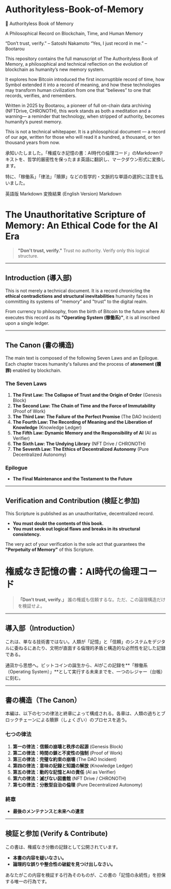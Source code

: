 # Authorityless-Book-of-Memory

📘 Authorityless Book of Memory

A Philosophical Record on Blockchain, Time, and Human Memory

“Don’t trust, verify.” – Satoshi Nakamoto
“Yes, I just record in me.” – Bootarou

This repository contains the full manuscript of The Authorityless Book of Memory,
a philosophical and technical reflection on the evolution of blockchain as humanity’s new memory system.

It explores how Bitcoin introduced the first incorruptible record of time,
how Symbol extended it into a record of meaning,
and how these technologies may transform human civilization from one that “believes”
to one that records, verifies, and remembers.

Written in 2025 by Bootarou, a pioneer of full on-chain data archiving (NFTDrive, CHRONOTH),
this work stands as both a meditation and a warning—
a reminder that technology, when stripped of authority, becomes humanity’s purest memory.

This is not a technical whitepaper.
It is a philosophical document — a record of our age,
written for those who will read it a hundred, a thousand, or ten thousand years from now.


承知いたしました。「権威なき記憶の書：AI時代の倫理コード」のMarkdownテキストを、哲学的厳密性を保ったまま英語に翻訳し、マークダウン形式に変換します。

特に、「稼働系」「律法」「贖罪」などの哲学的・文脈的な単語の選択に注意を払いました。

英語版 Markdown 変換結果 (English Version)
Markdown

# The Unauthoritative Scripture of Memory: An Ethical Code for the AI Era

> **"Don't trust, verify."**
> Trust no authority. Verify only this logical structure.

---

## Introduction (導入部)

This is not merely a technical document. It is a record chronicling the **ethical contradictions and structural inevitabilities** humanity faces in committing its systems of "memory" and "trust" to the digital realm.

From currency to philosophy, from the birth of Bitcoin to the future where AI executes this record as its **"Operating System (稼働系)"**, it is all inscribed upon a single ledger.

---

## The Canon (書の構造)

The main text is composed of the following Seven Laws and an Epilogue. Each chapter traces humanity's failures and the process of **atonement (贖罪)** enabled by blockchain.

### The Seven Laws

1.  **The First Law: The Collapse of Trust and the Origin of Order** (Genesis Block)
2.  **The Second Law: The Chain of Time and the Force of Immutability** (Proof of Work)
3.  **The Third Law: The Failure of the Perfect Promise** (The DAO Incident)
4.  **The Fourth Law: The Recording of Meaning and the Liberation of Knowledge** (Knowledge Ledger)
5.  **The Fifth Law: Dynamic Memory and the Responsibility of AI** (AI as Verifier)
6.  **The Sixth Law: The Undying Library** (NFT Drive / CHRONOTH)
7.  **The Seventh Law: The Ethics of Decentralized Autonomy** (Pure Decentralized Autonomy)

### Epilogue

* **The Final Maintenance and the Testament to the Future**

---

## Verification and Contribution (検証と参加)

This Scripture is published as an unauthoritative, decentralized record.

* **You must doubt the contents of this book.**
* **You must seek out logical flaws and breaks in its structural consistency.**

The very act of your verification is the sole act that guarantees the **"Perpetuity of Memory"** of this Scripture.



# 権威なき記憶の書：AI時代の倫理コード

> **「Don’t trust, verify.」**
> 誰の権威も信頼するな。ただ、この論理構造だけを検証せよ。

---

## 導入部（Introduction）

これは、単なる技術書ではない。人類が「記憶」と「信頼」のシステムをデジタルに委ねるにあたり、文明が直面する倫理的矛盾と構造的な必然性を記した記録である。

通貨から思想へ。ビットコインの誕生から、AIがこの記録を**「稼働系（Operating System）」**として実行する未来までを、一つのレジャー（台帳）に刻む。

---

## 書の構造（The Canon）

本編は、以下の七つの律法と終章によって構成される。各章は、人類の過ちとブロックチェーンによる贖罪（しょくざい）のプロセスを追う。

### 七つの律法

1.  **第一の律法：信頼の崩壊と秩序の起源** (Genesis Block)
2.  **第二の律法：時間の鎖と不変性の強制** (Proof of Work)
3.  **第三の律法：完璧な約束の崩壊** (The DAO Incident)
4.  **第四の律法：意味の記録と知識の解放** (Knowledge Ledger)
5.  **第五の律法：動的な記憶とAIの責任** (AI as Verifier)
6.  **第六の律法：滅びない図書館** (NFT Drive / CHRONOTH)
7.  **第七の律法：分散型自治の倫理** (Pure Decentralized Autonomy)

### 終章

* **最後のメンテナンスと未来への遺言**

---

## 検証と参加 (Verify & Contribute)

この書は、権威なき分散の記録として公開されています。

* **本書の内容を疑いなさい。**
* **論理的な誤りや整合性の破綻を見つけ出しなさい。**

あなたがこの内容を検証する行為そのものが、この書の「記憶の永続性」を担保する唯一の行為です。
